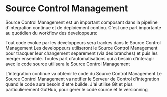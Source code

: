 # Source Control Management

Source Control Management est un important composant dans la pipeline d'integration continue et de deploiement continu. C'est une part importante au quotidien du workflow des developpeurs:

Tout code evolue par les developpeurs sera trackes dans le Source Control Management
Les developpeurs utiliseront le Source Control Management pour tracquer leur changement separement (via des branches) et puis les merger ensemble.
Toutes part d'automatisations qui a besoin d'interagir avec le code source utilisera le Source Control Management

L'integration continue va obtenir le code du Source Control Management
Le Source Control Management va notifier le Serveur de Control d'integration quand le code aura besoin d'etre builde.
J'ai utilise Git et plus particulierement GutHub, pour gerer le code source et le versionning

